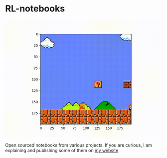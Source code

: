 # RL-notebooks

![title](title.gif)

Open sourced notebooks from various projects. If you are curious, I am explaining and publishing some of them on [my website](http://mlpeschl.com)

